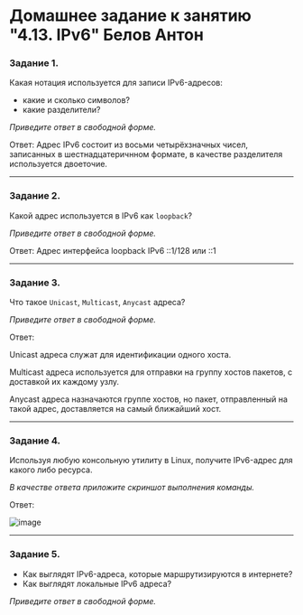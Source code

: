 # Домашнее задание к занятию "4.13. IPv6" Белов Антон

### Задание 1. 

Какая нотация используется для записи IPv6-адресов:

 - какие и сколько символов?
 - какие разделители?

*Приведите ответ в свободной форме.*

Ответ: Адрес IPv6 состоит из восьми четырёхзначных чисел, записанных в шестнадцатеричнном формате, в качестве разделителя используется двоеточие.

---

### Задание 2. 

Какой адрес используется в IPv6 как `loopback`?

*Приведите ответ в свободной форме.*

Ответ: Адрес интерфейса loopback IPv6 ::1/128 или ::1

---

### Задание 3. 

Что такое `Unicast`, `Multicast`, `Anycast` адреса?

*Приведите ответ в свободной форме.*

Ответ:

Unicast адреса служат для идентификации одного хоста.

Multicast адреса используется для отправки на группу хостов пакетов, с доставкой их каждому узлу.

Anycast адреса назначаются группе хостов, но пакет, отправленный на такой адрес, доставляется на самый ближайший хост.

---

### Задание 4. 

Используя любую консольную утилиту в Linux, получите IPv6-адрес для какого либо ресурса.

*В качестве ответа приложите скриншот выполнения команды.*

Ответ:

![image](https://user-images.githubusercontent.com/107868869/196222404-b0f8bc1b-2fee-4bb9-8aba-8e052a70032a.png)

---

### Задание 5. 

 - Как выглядят IPv6-адреса, которые маршрутизируются в интернете?
 - Как выглядят локальные IPv6 адреса?

*Приведите ответ в свободной форме.*



